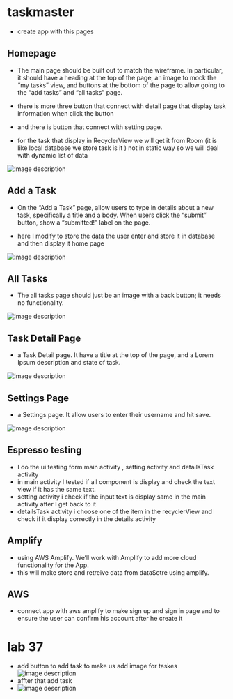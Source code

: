 # taskmaster
- create app with this pages 
## Homepage
- The main page should be built out to match the wireframe. In particular, it should have a heading at the top of the page, an image to mock the “my tasks” view, and buttons at the bottom of the page to allow going to the “add tasks” and “all tasks” page.
- there is more three button that connect with detail page that display task information when click the button
- and there is button that connect with setting page.

- for the task that display in RecyclerView we will get it from Room (it is like local database we store task is it )
not in static way so we will deal with dynamic list of data


![image description](screenshots/newHome.png)

## Add a Task
- On the “Add a Task” page, allow users to type in details about a new task, specifically a title and a body. When users click the “submit” button, show a “submitted!” label on the page.

- here I modify to store the data the user enter and store it in database and then display it home page 

![image description](screenshots/newAddTask.png)

## All Tasks
- The all tasks page should just be an image with a back button; it needs no functionality.

![image description](screenshots/allt.png)

## Task Detail Page
-  a Task Detail page. It  have a title at the top of the page, and a Lorem Ipsum description and state of task.

![image description](screenshots/detail1.png)

## Settings Page
-  a Settings page. It  allow users to enter their username and hit save.

![image description](screenshots/setting.png)


## Espresso testing 
- I do the ui testing form main activity , setting activity and detailsTask activity
- in main activity I tested if all component is display and check the text view if it has the same text.
- setting activity i check if the input text is display same in the main activity after I get back to it 
- detailsTask activity i choose one of the item in the recyclerView and check if it display correctly in the details activity

## Amplify
-  using AWS Amplify. We’ll work with Amplify to add more cloud functionality for the App.
- this will make store and retreive data from dataSotre using amplify.

## AWS
- connect app with aws amplify to make sign up and sign in page and to ensure the user can confirm his account after he create it 


# lab 37 
- add button to add task to make us add image for taskes 
![image description](screenshots/16.jpg)
- affter that add task 
- ![image description](screenshots/17.jpg)

